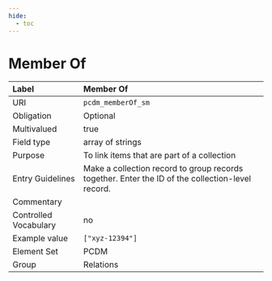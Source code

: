 ```yaml
---
hide:
  - toc
---
```


# Member Of

| Label                 | Member Of |
|:----------------------|:----------|
| URI                   | `pcdm_memberOf_sm` |
| Obligation            | Optional |
| Multivalued           | true |
| Field type            | array of strings |
| Purpose               | To link items that are part of a collection |
| Entry Guidelines      | Make a collection record to group records together. Enter the ID of the collection-level record. |
| Commentary            | |
| Controlled Vocabulary | no |
| Example value         | `["xyz-12394"]` |
| Element Set           | PCDM |
| Group                 | Relations |

